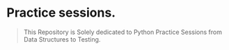 # Practice sessions.
> This Repository is Solely dedicated to Python Practice Sessions from Data Structures to Testing.

